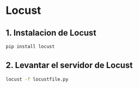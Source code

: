 # Locust    

## 1. Instalacion de Locust

```sh
pip install locust
```

## 2. Levantar el servidor de Locust

```sh
locust -f locustfile.py
```

